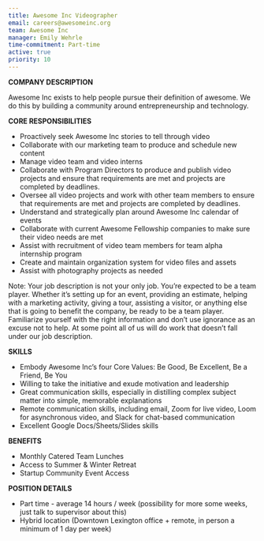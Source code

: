 ```yaml
---
title: Awesome Inc Videographer
email: careers@awesomeinc.org
team: Awesome Inc
manager: Emily Wehrle
time-commitment: Part-time
active: true
priority: 10
---
```


**COMPANY DESCRIPTION**

Awesome Inc exists to help people pursue their definition of awesome. We do this by building a community around entrepreneurship and technology.

**CORE RESPONSIBILITIES**

* Proactively seek Awesome Inc stories to tell through video
* Collaborate with our marketing team to produce and schedule new content
* Manage video team and video interns
* Collaborate with Program Directors to produce and publish video projects and ensure that requirements are met and projects are completed by deadlines.
* Oversee all video projects and work with other team members to ensure that requirements are met and projects are completed by deadlines.
* Understand and strategically plan around Awesome Inc calendar of events
* Collaborate with current Awesome Fellowship companies to make sure their video needs are met
* Assist with recruitment of video team members for team alpha internship program
* Create and maintain organization system for video files and assets
* Assist with photography projects as needed

Note: Your job description is not your only job.  You’re expected to be a team player.  Whether it’s setting up for an event, providing an estimate, helping with a marketing activity, giving a tour, assisting a visitor, or anything else that is going to benefit the company, be ready to be a team player.  Familiarize yourself with the right information and don’t use ignorance as an excuse not to help. At some point all of us will do work that doesn’t fall under our job description.

**SKILLS**

* Embody Awesome Inc’s four Core Values: Be Good, Be Excellent, Be a Friend, Be You
* Willing to take the initiative and exude motivation and leadership
* Great communication skills, especially in distilling complex subject matter into simple, memorable explanations
* Remote communication skills, including email, Zoom for live video, Loom for asynchronous video, and Slack for chat-based communication
* Excellent Google Docs/Sheets/Slides skills

**BENEFITS**

* Monthly Catered Team Lunches
* Access to Summer & Winter Retreat
* Startup Community Event Access

**POSITION DETAILS**

* Part time - average 14 hours / week (possibility for more some weeks, just talk to supervisor about this)
* Hybrid location (Downtown Lexington office + remote, in person a minimum of 1 day per week)
